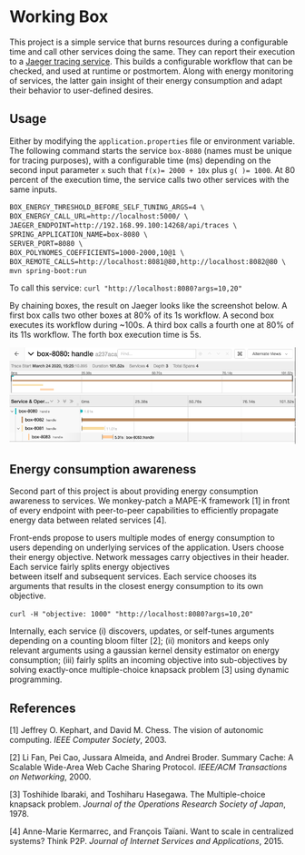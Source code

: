 # Working Box

This project is a simple service that burns resources during a
configurable time and call other services doing the same. They can
report their execution to a [Jaeger tracing
service](https://www.jaegertracing.io/). This builds a configurable
workflow that can be checked, and used at runtime or postmortem. Along
with energy monitoring of services, the latter gain insight of their
energy consumption and adapt their behavior to user-defined desires.

## Usage

Either by modifying the ```application.properties``` file or
environment variable. The following command starts the
service ```box-8080```
(names must be unique for tracing purposes), with a configurable time (ms)
depending on the second input parameter ```x``` such
that ```f(x)= 2000 + 10x``` plus ```g( )= 1000```. 
At 80 percent of the execution time, the service calls two other services
with the same inputs. 

```
BOX_ENERGY_THRESHOLD_BEFORE_SELF_TUNING_ARGS=4 \
BOX_ENERGY_CALL_URL=http://localhost:5000/ \
JAEGER_ENDPOINT=http://192.168.99.100:14268/api/traces \
SPRING_APPLICATION_NAME=box-8080 \
SERVER_PORT=8080 \
BOX_POLYNOMES_COEFFICIENTS=1000-2000,10@1 \
BOX_REMOTE_CALLS=http://localhost:8081@80,http://localhost:8082@80 \
mvn spring-boot:run
```

To call this service: ```curl "http://localhost:8080?args=10,20"```

By chaining boxes, the result on Jaeger looks like the screenshot
below. A first box calls two other boxes at 80% of its 1s workflow. A
second box executes its workflow during ~100s. A third box calls a
fourth one at 80% of its 11s workflow. The forth box execution time is
5s.

![Monitoring containers](img/screenshot.png)

## Energy consumption awareness

Second part of this project is about providing energy consumption
awareness to services. We monkey-patch a MAPE-K framework [1] in front
of every endpoint with peer-to-peer capabilities to efficiently
propagate energy data between related services [4].

Front-ends propose to users multiple modes of energy consumption to
users depending on underlying services of the application. Users
choose their energy objective. Network messages carry objectives in
their header. Each service fairly splits energy objectives  
between itself and subsequent services. Each service chooses its
arguments that results in the closest energy consumption to its own
objective.

```curl -H "objective: 1000" "http://localhost:8080?args=10,20"```

Internally, each service (i) discovers, updates, or self-tunes
arguments depending on a counting bloom filter [2]; (ii) monitors and
keeps only relevant arguments using a gaussian kernel density
estimator on energy consumption; (iii) fairly splits an incoming
objective into sub-objectives by solving exactly-once multiple-choice
knapsack problem [3] using dynamic programming.

## References

[1] Jeffrey O. Kephart, and David M. Chess. The vision of autonomic
computing. <i>IEEE Computer Society</i>, 2003.

[2] Li Fan, Pei Cao, Jussara Almeida, and Andrei Broder.  Summary
Cache: A Scalable Wide-Area Web Cache Sharing Protocol. <i>IEEE/ACM
Transactions on Networking</i>, 2000.

[3] Toshihide Ibaraki, and Toshiharu Hasegawa. The Multiple-choice
knapsack problem. <i>Journal of the Operations Research Society of
Japan</i>, 1978.

[4] Anne-Marie Kermarrec, and François Taïani. Want to scale in
centralized systems? Think P2P. <i>Journal of Internet Services and
Applications</i>, 2015.
